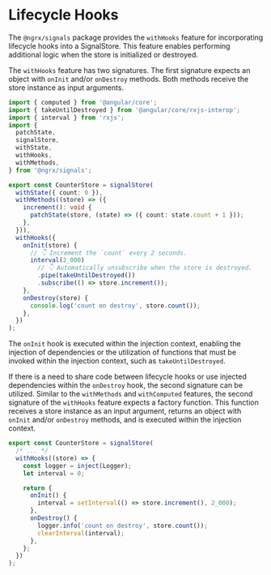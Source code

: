 # Lifecycle Hooks

The `@ngrx/signals` package provides the `withHooks` feature for incorporating lifecycle hooks into a SignalStore.
This feature enables performing additional logic when the store is initialized or destroyed.

The `withHooks` feature has two signatures.
The first signature expects an object with `onInit` and/or `onDestroy` methods.
Both methods receive the store instance as input arguments.

<ngrx-code-example header="counter-store.ts">

```ts
import { computed } from '@angular/core';
import { takeUntilDestroyed } from '@angular/core/rxjs-interop';
import { interval } from 'rxjs';
import {
  patchState,
  signalStore,
  withState,
  withHooks,
  withMethods,
} from '@ngrx/signals';

export const CounterStore = signalStore(
  withState({ count: 0 }),
  withMethods((store) => ({
    increment(): void {
      patchState(store, (state) => ({ count: state.count + 1 }));
    },
  })),
  withHooks({
    onInit(store) {
      // 👇 Increment the `count` every 2 seconds.
      interval(2_000)
        // 👇 Automatically unsubscribe when the store is destroyed.
        .pipe(takeUntilDestroyed())
        .subscribe(() => store.increment());
    },
    onDestroy(store) {
      console.log('count on destroy', store.count());
    },
  })
);
```

</ngrx-code-example>

The `onInit` hook is executed within the injection context, enabling the injection of dependencies or the utilization of functions that must be invoked within the injection context, such as `takeUntilDestroyed`.

If there is a need to share code between lifecycle hooks or use injected dependencies within the `onDestroy` hook, the second signature can be utilized.
Similar to the `withMethods` and `withComputed` features, the second signature of the `withHooks` feature expects a factory function.
This function receives a store instance as an input argument, returns an object with `onInit` and/or `onDestroy` methods, and is executed within the injection context.

<ngrx-code-example header="counter-store.ts">

```ts
export const CounterStore = signalStore(
  /* ... */
  withHooks((store) => {
    const logger = inject(Logger);
    let interval = 0;

    return {
      onInit() {
        interval = setInterval(() => store.increment(), 2_000);
      },
      onDestroy() {
        logger.info('count on destroy', store.count());
        clearInterval(interval);
      },
    };
  })
);
```

</ngrx-code-example>
